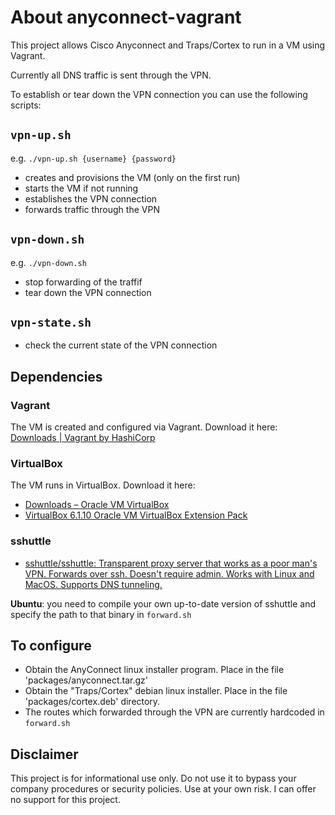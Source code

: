 # About anyconnect-vagrant
This project allows Cisco Anyconnect and Traps/Cortex to run in a VM using Vagrant. 

Currently all DNS traffic is sent through the VPN.

To establish or tear down the VPN connection you can use the following scripts:

## `vpn-up.sh`

e.g. `./vpn-up.sh {username} {password}`

* creates and provisions the VM (only on the first run)
* starts the VM if not running
* establishes the VPN connection
* forwards traffic through the VPN

## `vpn-down.sh`

e.g. `./vpn-down.sh`

* stop forwarding of the traffif
* tear down the VPN connection

## `vpn-state.sh`

* check the current state of the VPN connection

## Dependencies

### Vagrant

The VM is created and configured via Vagrant. Download it here: [Downloads | Vagrant by HashiCorp](https://www.vagrantup.com/downloads.html)

### VirtualBox

The VM runs in VirtualBox. Download it here:

* [Downloads – Oracle VM VirtualBox](https://www.virtualbox.org/wiki/Downloads)
* [VirtualBox 6.1.10 Oracle VM VirtualBox Extension Pack](https://www.virtualbox.org/wiki/Downloads#VirtualBox6.1.10OracleVMVirtualBoxExtensionPack)

### sshuttle

* [sshuttle/sshuttle: Transparent proxy server that works as a poor man's VPN. Forwards over ssh. Doesn't require admin. Works with Linux and MacOS. Supports DNS tunneling.](https://github.com/sshuttle/sshuttle)

**Ubuntu**: you need to compile your own up-to-date version of sshuttle and specify the path to that binary 
in `forward.sh`

## To configure

* Obtain the AnyConnect linux installer program. Place in the file 'packages/anyconnect.tar.gz'
* Obtain the "Traps/Cortex" debian linux installer. Place in the file 'packages/cortex.deb' directory. 
* The routes which forwarded through the VPN are currently hardcoded in `forward.sh`

## Disclaimer

This project is for informational use only. Do not use it to bypass your company procedures or security policies. 
Use at your own risk. I can offer no support for this project. 
